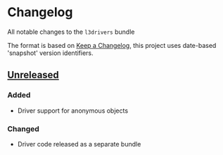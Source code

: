 # Changelog
All notable changes to the `l3drivers` bundle

The format is based on [Keep a Changelog](https://keepachangelog.com/en/1.0.0/),
this project uses date-based 'snapshot' version identifiers.

## [Unreleased]

### Added

- Driver support for anonymous objects

### Changed

- Driver code released as a separate bundle

[Unreleased]: https://github.com/latex3/latex3/compare/2019-05-28...HEAD
